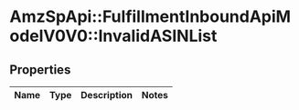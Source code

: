 # AmzSpApi::FulfillmentInboundApiModelV0V0::InvalidASINList

## Properties
Name | Type | Description | Notes
------------ | ------------- | ------------- | -------------

